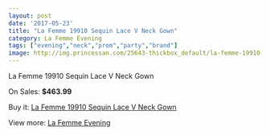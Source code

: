 ```yaml
---
layout: post
date: '2017-05-23'
title: "La Femme 19910 Sequin Lace V Neck Gown"
category: La Femme Evening
tags: ["evening","neck","prom","party","brand"]
image: http://img.princessan.com/25643-thickbox_default/la-femme-19910-sequin-lace-v-neck-gown.jpg
---
```

La Femme 19910 Sequin Lace V Neck Gown

On Sales: **$463.99**
<a href="https://www.princessan.com/en/la-femme-evening/11707-la-femme-19910-sequin-lace-v-neck-gown.html"><amp-img layout="responsive" width="600" height="600" src="//img.princessan.com/25643-thickbox_default/la-femme-19910-sequin-lace-v-neck-gown.jpg" alt="La Femme 19910 Sequin Lace V Neck Gown 0" /></a>

Buy it: [La Femme 19910 Sequin Lace V Neck Gown](https://www.princessan.com/en/la-femme-evening/11707-la-femme-19910-sequin-lace-v-neck-gown.html "La Femme 19910 Sequin Lace V Neck Gown")

View more: [La Femme Evening](https://www.princessan.com/en/29-la-femme-evening "La Femme Evening")